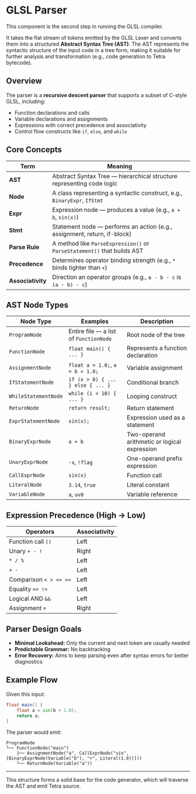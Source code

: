 # GLSL Parser

This component is the second step in running the GLSL compiler.

It takes the flat stream of tokens emitted by the GLSL Lexer and converts them into a structured **Abstract Syntax Tree (AST)**. The AST represents the syntactic structure of the input code in a tree form, making it suitable for further analysis and transformation (e.g., code generation to Tetra bytecode).

## Overview

The parser is a **recursive descent parser** that supports a subset of C-style GLSL, including:
- Function declarations and calls
- Variable declarations and assignments
- Expressions with correct precedence and associativity
- Control flow constructs like `if`, `else`, and `while`

## Core Concepts

| **Term**        | **Meaning**                                                                 |
|-----------------|------------------------------------------------------------------------------|
| **AST**         | Abstract Syntax Tree — hierarchical structure representing code logic        |
| **Node**        | A class representing a syntactic construct, e.g., `BinaryExpr`, `IfStmt`     |
| **Expr**        | Expression node — produces a value (e.g., `a + b`, `sin(x)`)                 |
| **Stmt**        | Statement node — performs an action (e.g., assignment, return, if-block)     |
| **Parse Rule**  | A method like `ParseExpression()` or `ParseStatement()` that builds AST     |
| **Precedence**  | Determines operator binding strength (e.g., `*` binds tighter than `+`)      |
| **Associativity** | Direction an operator groups (e.g., `a - b - c` is `(a - b) - c`)          |

## AST Node Types

| **Node Type**       | **Examples**                           | **Description**                             |
|---------------------|----------------------------------------|---------------------------------------------|
| `ProgramNode`       | Entire file — a list of `FunctionNode` | Root node of the tree                        |
| `FunctionNode`      | `float main() { ... }`                 | Represents a function declaration            |
| `AssignmentNode`    | `float a = 1.0;`, `a = b + 1.0;`       | Variable assignment                          |
| `IfStatementNode`   | `if (x > 0) { ... } else { ... }`      | Conditional branch                           |
| `WhileStatementNode`| `while (i < 10) { ... }`               | Looping construct                            |
| `ReturnNode`        | `return result;`                       | Return statement                             |
| `ExprStatementNode` | `sin(x);`                              | Expression used as a statement               |
| `BinaryExprNode`    | `a + b`                                | Two-operand arithmetic or logical expression |
| `UnaryExprNode`     | `-x`, `!flag`                          | One-operand prefix expression                |
| `CallExprNode`      | `sin(x)`                               | Function call                                |
| `LiteralNode`       | `3.14`, `true`                         | Literal constant                             |
| `VariableNode`      | `a`, `uv0`                             | Variable reference                           |

## Expression Precedence (High → Low)

| **Operators**         | **Associativity**  |
|-----------------------|--------------------|
| Function call `()`    | Left               |
| Unary `+ - !`         | Right              |
| `* / %`               | Left               |
| `+ -`                 | Left               |
| Comparison `< > <= >=`| Left               |
| Equality `== !=`      | Left               |
| Logical AND `&&`      | Left               |
| Assignment `=`        | Right              |

## Parser Design Goals

- **Minimal Lookahead:** Only the current and next token are usually needed
- **Predictable Grammar:** No backtracking
- **Error Recovery:** Aims to keep parsing even after syntax errors for better diagnostics

## Example Flow

Given this input:
```glsl
float main() {
    float a = sin(b + 1.0);
    return a;
}
```

The parser would emit:
```
ProgramNode
└── FunctionNode("main")
    ├── AssignmentNode("a", CallExprNode("sin", [BinaryExprNode(Variable("b"), "+", Literal(1.0))]))
    └── ReturnNode(Variable("a"))
```

---

This structure forms a solid base for the code generator, which will traverse the AST and emit Tetra source.